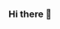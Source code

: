 ### Hi there 👋

<!--
**jdunnink/jdunnink** is a ✨ _special_ ✨ repository because its `README.md` (this file) appears on your GitHub profile.

Hello! My name is Jesse. I am currently studying to be a software engineer at Codam Coding College, Amsterdam. Born and raised in Zwolle, I moved to Groningen to study International Business. Eventually I decided to try out for the selection piscine at Codam, where I discovered
My passion for software development. I have been studying at Codam since March, 2020. I’m currently looking for an internship, so feel free to contact me.

